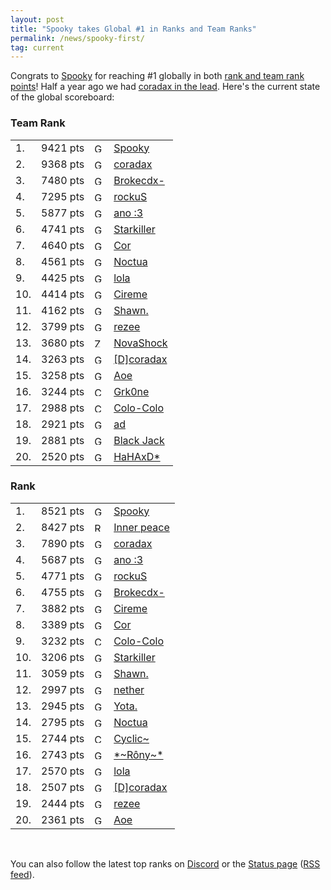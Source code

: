 ```yaml
---
layout: post
title: "Spooky takes Global #1 in Ranks and Team Ranks"
permalink: /news/spooky-first/
tag: current
---
```

Congrats to [Spooky](https://ddnet.org/players/Spooky) for reaching #1 globally in both [rank and team rank points](https://ddnet.tw/ranks/)! Half a year ago we had [coradax in the lead](https://ddnet.tw/news/coradax-takes-top-rank/). Here's the current state of the global scoreboard:
<div class="block2 ladder">
<h3>Team Rank</h3>
<table class="tight">
<tbody><tr>
  <td class="rankglobal">1.</td><td class="points">9421 pts</td><td class="flag"><img src="/countryflags/GER.png" alt="GER" height="15"></td><td><a href="/players/Spooky/">Spooky</a></td></tr><tr>
  <td class="rankglobal">2.</td><td class="points">9368 pts</td><td class="flag"><img src="/countryflags/GER.png" alt="GER" height="15"></td><td><a href="/players/coradax/">coradax</a></td></tr><tr>
  <td class="rankglobal">3.</td><td class="points">7480 pts</td><td class="flag"><img src="/countryflags/GER.png" alt="GER" height="15"></td><td><a href="/players/Brokecdx-45-/">Brokecdx-</a></td></tr><tr>
  <td class="rankglobal">4.</td><td class="points">7295 pts</td><td class="flag"><img src="/countryflags/GER.png" alt="GER" height="15"></td><td><a href="/players/rockuS/">rockuS</a></td></tr><tr>
  <td class="rankglobal">5.</td><td class="points">5877 pts</td><td class="flag"><img src="/countryflags/GER.png" alt="GER" height="15"></td><td><a href="/players/ano-32--58-3/">ano :3</a></td></tr><tr>
  <td class="rankglobal">6.</td><td class="points">4741 pts</td><td class="flag"><img src="/countryflags/GER.png" alt="GER" height="15"></td><td><a href="/players/Starkiller/">Starkiller</a></td></tr><tr>
  <td class="rankglobal">7.</td><td class="points">4640 pts</td><td class="flag"><img src="/countryflags/GER.png" alt="GER" height="15"></td><td><a href="/players/Cor/">Cor</a></td></tr><tr>
  <td class="rankglobal">8.</td><td class="points">4561 pts</td><td class="flag"><img src="/countryflags/GER.png" alt="GER" height="15"></td><td><a href="/players/Noctua/">Noctua</a></td></tr><tr>
  <td class="rankglobal">9.</td><td class="points">4425 pts</td><td class="flag"><img src="/countryflags/GER.png" alt="GER" height="15"></td><td><a href="/players/lola/">lola</a></td></tr><tr>
  <td class="rankglobal">10.</td><td class="points">4414 pts</td><td class="flag"><img src="/countryflags/GER.png" alt="GER" height="15"></td><td><a href="/players/Cireme/">Cireme</a></td></tr><tr>
  <td class="rankglobal">11.</td><td class="points">4162 pts</td><td class="flag"><img src="/countryflags/GER.png" alt="GER" height="15"></td><td><a href="/players/Shawn-46-/">Shawn.</a></td></tr><tr>
  <td class="rankglobal">12.</td><td class="points">3799 pts</td><td class="flag"><img src="/countryflags/GER.png" alt="GER" height="15"></td><td><a href="/players/rezee/">rezee</a></td></tr><tr>
  <td class="rankglobal">13.</td><td class="points">3680 pts</td><td class="flag"><img src="/countryflags/ZAF.png" alt="ZAF" height="15"></td><td><a href="/players/NovaShock/">NovaShock</a></td></tr><tr>
  <td class="rankglobal">14.</td><td class="points">3263 pts</td><td class="flag"><img src="/countryflags/GER.png" alt="GER" height="15"></td><td><a href="/players/-91-D-93-coradax/">[D]coradax</a></td></tr><tr>
  <td class="rankglobal">15.</td><td class="points">3258 pts</td><td class="flag"><img src="/countryflags/GER.png" alt="GER" height="15"></td><td><a href="/players/Aoe/">Aoe</a></td></tr><tr>
  <td class="rankglobal">16.</td><td class="points">3244 pts</td><td class="flag"><img src="/countryflags/CHL.png" alt="CHL" height="15"></td><td><a href="/players/Grk0ne/">Grk0ne</a></td></tr><tr>
  <td class="rankglobal">17.</td><td class="points">2988 pts</td><td class="flag"><img src="/countryflags/CHL.png" alt="CHL" height="15"></td><td><a href="/players/Colo-45-Colo/">Colo-Colo</a></td></tr><tr>
  <td class="rankglobal">18.</td><td class="points">2921 pts</td><td class="flag"><img src="/countryflags/GER.png" alt="GER" height="15"></td><td><a href="/players/ad/">ad</a></td></tr><tr>
  <td class="rankglobal">19.</td><td class="points">2881 pts</td><td class="flag"><img src="/countryflags/GER.png" alt="GER" height="15"></td><td><a href="/players/Black-32-Jack/">Black Jack</a></td></tr><tr>
  <td class="rankglobal">20.</td><td class="points">2520 pts</td><td class="flag"><img src="/countryflags/GER.png" alt="GER" height="15"></td><td><a href="/players/HaHAxD-42-/">HaHAxD*</a></td></tr><tr class="allPoints" style="display: none">
  </tr></tbody></table></div>
<div class="block2 ladder"><h3>Rank</h3>
<table class="tight">
<tbody><tr>
  <td class="rankglobal">1.</td><td class="points">8521 pts</td><td class="flag"><img src="/countryflags/GER.png" alt="GER" height="15"></td><td><a href="/players/Spooky/">Spooky</a></td></tr><tr>
  <td class="rankglobal">2.</td><td class="points">8427 pts</td><td class="flag"><img src="/countryflags/RUS.png" alt="RUS" height="15"></td><td><a href="/players/Inner-32-peace/">Inner peace</a></td></tr><tr>
  <td class="rankglobal">3.</td><td class="points">7890 pts</td><td class="flag"><img src="/countryflags/GER.png" alt="GER" height="15"></td><td><a href="/players/coradax/">coradax</a></td></tr><tr>
  <td class="rankglobal">4.</td><td class="points">5687 pts</td><td class="flag"><img src="/countryflags/GER.png" alt="GER" height="15"></td><td><a href="/players/ano-32--58-3/">ano :3</a></td></tr><tr>
  <td class="rankglobal">5.</td><td class="points">4771 pts</td><td class="flag"><img src="/countryflags/GER.png" alt="GER" height="15"></td><td><a href="/players/rockuS/">rockuS</a></td></tr><tr>
  <td class="rankglobal">6.</td><td class="points">4755 pts</td><td class="flag"><img src="/countryflags/GER.png" alt="GER" height="15"></td><td><a href="/players/Brokecdx-45-/">Brokecdx-</a></td></tr><tr>
  <td class="rankglobal">7.</td><td class="points">3882 pts</td><td class="flag"><img src="/countryflags/GER.png" alt="GER" height="15"></td><td><a href="/players/Cireme/">Cireme</a></td></tr><tr>
  <td class="rankglobal">8.</td><td class="points">3389 pts</td><td class="flag"><img src="/countryflags/GER.png" alt="GER" height="15"></td><td><a href="/players/Cor/">Cor</a></td></tr><tr>
  <td class="rankglobal">9.</td><td class="points">3232 pts</td><td class="flag"><img src="/countryflags/CHL.png" alt="CHL" height="15"></td><td><a href="/players/Colo-45-Colo/">Colo-Colo</a></td></tr><tr>
  <td class="rankglobal">10.</td><td class="points">3206 pts</td><td class="flag"><img src="/countryflags/GER.png" alt="GER" height="15"></td><td><a href="/players/Starkiller/">Starkiller</a></td></tr><tr>
  <td class="rankglobal">11.</td><td class="points">3059 pts</td><td class="flag"><img src="/countryflags/GER.png" alt="GER" height="15"></td><td><a href="/players/Shawn-46-/">Shawn.</a></td></tr><tr>
  <td class="rankglobal">12.</td><td class="points">2997 pts</td><td class="flag"><img src="/countryflags/GER.png" alt="GER" height="15"></td><td><a href="/players/nether/">nether</a></td></tr><tr>
  <td class="rankglobal">13.</td><td class="points">2945 pts</td><td class="flag"><img src="/countryflags/GER.png" alt="GER" height="15"></td><td><a href="/players/Yota-46-/">Yota.</a></td></tr><tr>
  <td class="rankglobal">14.</td><td class="points">2795 pts</td><td class="flag"><img src="/countryflags/GER.png" alt="GER" height="15"></td><td><a href="/players/Noctua/">Noctua</a></td></tr><tr>
  <td class="rankglobal">15.</td><td class="points">2744 pts</td><td class="flag"><img src="/countryflags/CHL.png" alt="CHL" height="15"></td><td><a href="/players/Cyclic~/">Cyclic~</a></td></tr><tr>
  <td class="rankglobal">16.</td><td class="points">2743 pts</td><td class="flag"><img src="/countryflags/GER.png" alt="GER" height="15"></td><td><a href="/players/-42-~R-244-ny~-42-/">*~Rôny~*</a></td></tr><tr>
  <td class="rankglobal">17.</td><td class="points">2570 pts</td><td class="flag"><img src="/countryflags/GER.png" alt="GER" height="15"></td><td><a href="/players/lola/">lola</a></td></tr><tr>
  <td class="rankglobal">18.</td><td class="points">2507 pts</td><td class="flag"><img src="/countryflags/GER.png" alt="GER" height="15"></td><td><a href="/players/-91-D-93-coradax/">[D]coradax</a></td></tr><tr>
  <td class="rankglobal">19.</td><td class="points">2444 pts</td><td class="flag"><img src="/countryflags/GER.png" alt="GER" height="15"></td><td><a href="/players/rezee/">rezee</a></td></tr><tr>
  <td class="rankglobal">20.</td><td class="points">2361 pts</td><td class="flag"><img src="/countryflags/GER.png" alt="GER" height="15"></td><td><a href="/players/Aoe/">Aoe</a></td></tr><tr class="allPoints" style="display: none">
  </tr></tbody></table></div>
<br>

You can also follow the latest top ranks on [Discord](https://ddnet.org/discord) or the [Status page](https://ddnet.tw/status/) ([RSS feed](https://ddnet.tw/status/records/feed/)).

